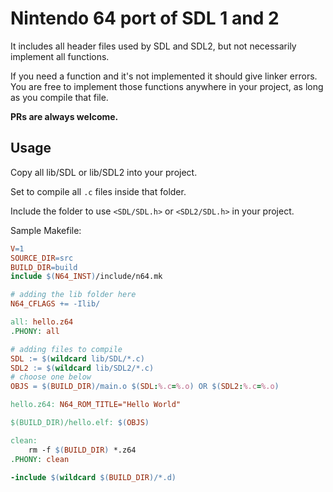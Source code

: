 # Nintendo 64 port of SDL 1 and 2

It includes all header files used by SDL and SDL2, but not necessarily implement all functions.

If you need a function and it's not implemented it should give linker errors. You are free to implement those functions anywhere in your project, as long as you compile that file.

**PRs are always welcome.**

## Usage

Copy all lib/SDL or lib/SDL2 into your project.

Set to compile all `.c` files inside that folder.

Include the folder to use `<SDL/SDL.h>` or `<SDL2/SDL.h>` in your project.

Sample Makefile:
```Makefile
V=1
SOURCE_DIR=src
BUILD_DIR=build
include $(N64_INST)/include/n64.mk

# adding the lib folder here
N64_CFLAGS += -Ilib/

all: hello.z64
.PHONY: all

# adding files to compile
SDL := $(wildcard lib/SDL/*.c)
SDL2 := $(wildcard lib/SDL2/*.c)
# choose one below
OBJS = $(BUILD_DIR)/main.o $(SDL:%.c=%.o) OR $(SDL2:%.c=%.o)

hello.z64: N64_ROM_TITLE="Hello World"

$(BUILD_DIR)/hello.elf: $(OBJS)

clean:
	rm -f $(BUILD_DIR) *.z64
.PHONY: clean

-include $(wildcard $(BUILD_DIR)/*.d)
```

